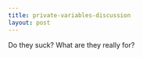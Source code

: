 ```yaml
---
title: private-variables-discussion
layout: post
---
```


Do they suck? What are they really for?